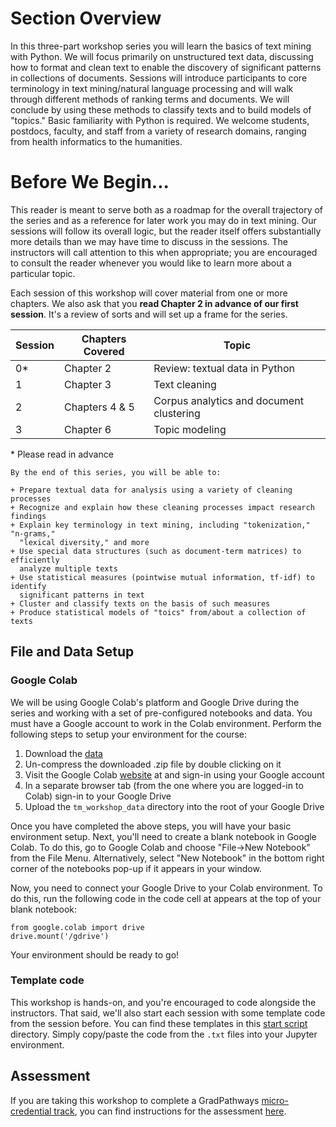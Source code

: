 Section Overview
================ 

In this three-part workshop series you will learn the basics of text mining
with Python. We will focus primarily on unstructured text data, discussing how
to format and clean text to enable the discovery of significant patterns in
collections of documents. Sessions will introduce participants to core
terminology in text mining/natural language processing and will walk through
different methods of ranking terms and documents. We will conclude by using
these methods to classify texts and to build models of "topics." Basic
familiarity with Python is required. We welcome students, postdocs, faculty,
and staff from a variety of research domains, ranging from health informatics
to the humanities.

Before We Begin...
==================

This reader is meant to serve both as a roadmap for the overall trajectory of
the series and as a reference for later work you may do in text mining. Our
sessions will follow its overall logic, but the reader itself offers
substantially more details than we may have time to discuss in the sessions.
The instructors will call attention to this when appropriate; you are
encouraged to consult the reader whenever you would like to learn more about a
particular topic.

Each session of this workshop will cover material from one or more chapters. We
also ask that you **read Chapter 2 in advance of our first session**. It's a
review of sorts and will set up a frame for the series.

| Session | Chapters Covered | Topic                                    |
| ------- | ---------------- | ---------------------------------------- |
|    0*   |     Chapter 2    | Review: textual data in Python           |
|    1    |     Chapter 3    | Text cleaning                            |
|    2    |  Chapters 4 & 5  | Corpus analytics and document clustering |
|    3    |     Chapter 6    | Topic modeling                           |

\* Please read in advance

```{admonition} Learning Objectives
By the end of this series, you will be able to:

+ Prepare textual data for analysis using a variety of cleaning processes
+ Recognize and explain how these cleaning processes impact research findings
+ Explain key terminology in text mining, including "tokenization," "n-grams,"
  "lexical diversity," and more
+ Use special data structures (such as document-term matrices) to efficiently
  analyze multiple texts
+ Use statistical measures (pointwise mutual information, tf-idf) to identify
  significant patterns in text
+ Cluster and classify texts on the basis of such measures
+ Produce statistical models of "toics" from/about a collection of texts
```

File and Data Setup
-------------------

### Google Colab

We will be using Google Colab's platform and Google Drive during the series and
working with a set of pre-configured notebooks and data. You must have a Google
account to work in the Colab environment. Perform the following steps to setup
your environment for the course:

1. Download the [data][zipped]
2. Un-compress the downloaded .zip file by double clicking on it
3. Visit the Google Colab [website][site] at and sign-in using your Google
   account
4. In a separate browser tab (from the one where you are logged-in to Colab)
   sign-in to your Google Drive
5. Upload the `tm_workshop_data` directory into the root of your Google Drive

[zipped]: https://datalab.ucdavis.edu/nlp_workshop_data/
[site]: https://colab.research.google.com

Once you have completed the above steps, you will have your basic environment
setup. Next, you'll need to create a blank notebook in Google Colab. To do
this, go to Google Colab and choose "File->New Notebook" from the File Menu.
Alternatively, select "New Notebook" in the bottom right corner of the
notebooks pop-up if it appears in your window.

Now, you need to connect your Google Drive to your Colab environment. To do
this, run the following code in the code cell at appears at the top of your
blank notebook:

```
from google.colab import drive
drive.mount('/gdrive')
```

Your environment should be ready to go!

### Template code

This workshop is hands-on, and you're encouraged to code alongside the
instructors. That said, we'll also start each session with some template code
from the session before. You can find these templates in this [start
script][ss] directory. Simply copy/paste the code from the `.txt` files into
your Jupyter environment.

[ss]: https://github.com/ucdavisdatalab/workshop_getting_started_with_textual_data/tree/main/start_scripts

Assessment
----------

If you are taking this workshop to complete a GradPathways [micro-credential
track][microcredential], you can find instructions for the assessment
[here][here].

[microcredential]:https://gradpathways.ucdavis.edu/micro-credentials
[here]: https://github.com/ucdavisdatalab/workshop_getting_started_with_textual_data/tree/main/assessment

